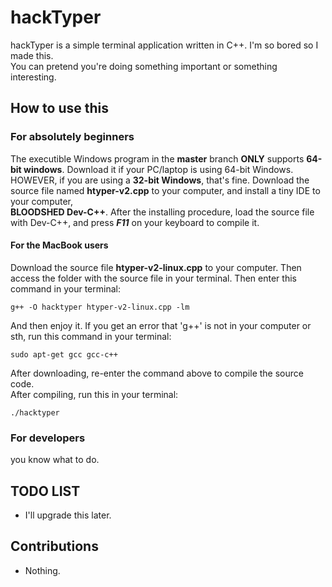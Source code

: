 # hackTyper
hackTyper is a simple terminal application written in C++. I'm so bored so I made this.
<br />You can pretend you're doing something important or something interesting.
## How to use this
### For absolutely beginners
The executible Windows program in the **master** branch **ONLY** supports **64-bit windows**. Download it if your PC/laptop is using 64-bit Windows.
<br />HOWEVER, if you are using a **32-bit Windows**, that's fine. Download the source file named **htyper-v2.cpp** to your computer, and install a tiny IDE to your computer,
<br />**BLOODSHED Dev-C++**. After the installing procedure, load the source file with Dev-C++, and press ***F11*** on your keyboard to compile it.
#### For the MacBook users
Download the source file **htyper-v2-linux.cpp** to your computer. Then access the folder with the source file in your terminal. Then enter this command in your terminal:
```
g++ -O hacktyper htyper-v2-linux.cpp -lm
```
And then enjoy it.
If you get an error that 'g++' is not in your computer or sth, run this command in your terminal:
```
sudo apt-get gcc gcc-c++
```
After downloading, re-enter the command above to compile the source code.
<br />After compiling, run this in your terminal:
```
./hacktyper
```
### For developers
you know what to do.
## TODO LIST
* I'll upgrade this later.
## Contributions
* Nothing.
